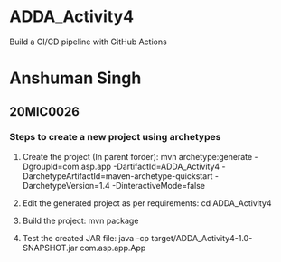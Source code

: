 # ADDA_Activity4
Build a CI/CD pipeline with GitHub Actions

# Anshuman Singh
## 20MIC0026

### Steps to create a new project using archetypes

1) Create the project (In parent forder): mvn archetype:generate -DgroupId=com.asp.app -DartifactId=ADDA_Activity4 -DarchetypeArtifactId=maven-archetype-quickstart -DarchetypeVersion=1.4 -DinteractiveMode=false

2) Edit the generated project as per requirements: cd ADDA_Activity4

3) Build the project: mvn package

4) Test the created JAR file: java -cp target/ADDA_Activity4-1.0-SNAPSHOT.jar com.asp.app.App